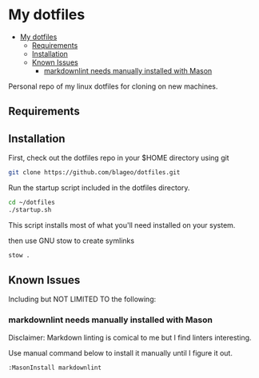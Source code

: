 # My dotfiles

<!--toc:start-->
- [My dotfiles](#my-dotfiles)
  - [Requirements](#requirements)
  - [Installation](#installation)
  - [Known Issues](#known-issues)
    - [markdownlint needs manually installed with Mason](#markdownlint-needs-manually-installed-with-mason)
<!--toc:end-->

Personal repo of my linux dotfiles for cloning on new machines.

## Requirements

## Installation

First, check out the dotfiles repo in your $HOME directory using git

```bash
git clone https://github.com/blageo/dotfiles.git
```

Run the startup script included in the dotfiles directory.

```bash
cd ~/dotfiles
./startup.sh
```

This script installs most of what you'll need installed on your system.

then use GNU stow to create symlinks

```bash
stow .
```

## Known Issues

Including but NOT LIMITED TO the following:

### markdownlint needs manually installed with Mason

Disclaimer: Markdown linting is comical to me but I find linters interesting.

Use manual command below to install it manually until I figure it out.

```neovim command
:MasonInstall markdownlint
```

